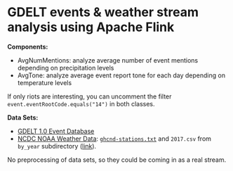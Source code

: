 # GDELT events & weather stream analysis using Apache Flink


__Components:__

- AvgNumMentions: analyze average number of event mentions depending on precipitation levels
- AvgTone: analyze average event report tone for each day depending on temperature levels

If only riots are interesting, you can uncomment the filter `event.eventRootCode.equals("14")` in both classes.


__Data Sets:__

- [GDELT 1.0 Event Database](https://www.gdeltproject.org/data.html#documentation)
- [NCDC NOAA Weather Data](ftp://ftp.ncdc.noaa.gov/pub/data/ghcn/daily/readme.txt): [`ghcnd-stations.txt`](https://www1.ncdc.noaa.gov/pub/data/ghcn/daily/ghcnd-stations.txt) and `2017.csv` from `by_year` subdirectory ([link](https://www1.ncdc.noaa.gov/pub/data/ghcn/daily/)).

No preprocessing of data sets, so they could be coming in as a real stream.
